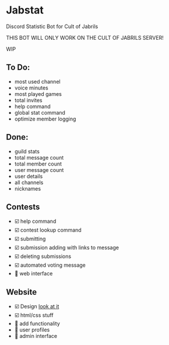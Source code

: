 # Jabstat
Discord Statistic Bot for Cult of Jabrils

THIS BOT WILL ONLY WORK ON THE CULT OF JABRILS SERVER!

WIP

## To Do:
- most used channel
- voice minutes
- most played games
- total invites
- help command
- global stat command
- optimize member logging

## Done:
- guild stats
- total message count
- total member count
- user message count
- user details
- all channels
- nicknames

## Contests
- :ballot_box_with_check: help command
- :ballot_box_with_check: contest lookup command
- :ballot_box_with_check: submitting
- :ballot_box_with_check: submission adding with links to message
- :ballot_box_with_check: deleting submissions
- :ballot_box_with_check: automated voting message
- :black_square_button: web interface

## Website
- :ballot_box_with_check: Design [look at it](https://www.figma.com/file/VpPxVDiVB1lskw7mFZN5ZH92/Drawmania?node-id=0%3A1)
- :ballot_box_with_check: html/css stuff
- :black_square_button: add functionality
- :black_square_button: user profiles
- :black_square_button: admin interface
